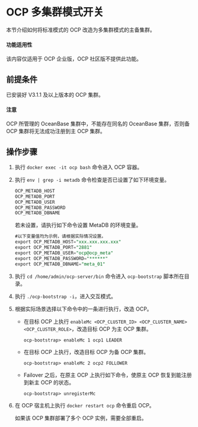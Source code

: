 # OCP 多集群模式开关

本节介绍如何将标准模式的 OCP 改造为多集群模式的主备集群。

<main id="notice" type='notice'>
<h4>功能适用性</h4>
<p>该内容仅适用于 OCP 企业版，OCP 社区版不提供此功能。</p>
</main>

## 前提条件

已安装好 V3.1.1 及以上版本的 OCP 集群。

  <main id="notice" type='notice'>
    <h4>注意</h4>
    <p>OCP 所管理的 OceanBase 集群中，不能存在同名的 OceanBase 集群，否则备 OCP 集群将无法成功注册到主 OCP 集群。</p>
  </main>

## 操作步骤

1. 执行 `docker exec -it ocp bash` 命令进入 OCP 容器。

2. 执行 `env | grep -i metadb` 命令检查是否已设置了如下环境变量。

   ```SQL
   OCP_METADB_HOST
   OCP_METADB_PORT
   OCP_METADB_USER
   OCP_METADB_PASSWORD
   OCP_METADB_DBNAME
   ```

   若未设置，请执行如下命令设置 MetaDB 的环境变量。

   ```SQL
   #以下变量值均为示例，请根据实际情况设置。
   export OCP_METADB_HOST="xxx.xxx.xxx.xxx"
   export OCP_METADB_PORT="2881"
   export OCP_METADB_USER="ocp@ocp_meta"
   export OCP_METADB_PASSWORD="******"
   export OCP_METADB_DBNAME="meta_01"
   ```

3. 执行 `cd /home/admin/ocp-server/bin` 命令进入 `ocp-bootstrap` 脚本所在目录。

4. 执行 `./ocp-bootstrap -i`，进入交互模式。

5. 根据实际场景选择以下命令中的一条进行执行，改造 OCP。

   * 在目标 OCP 上执行 `enableMc <OCP_CLUSTER_ID> <OCP_CLUSTER_NAME> <OCP_CLUSTER_ROLE>`，改造目标 OCP 为主 OCP 集群。

     ```shell
     ocp-bootstrap> enableMc 1 ocp1 LEADER
     ```

   * 在目标 OCP 上执行，改造目标 OCP 为备 OCP 集群。

     ```shell
     ocp-bootstrap> enableMc 2 ocp2 FOLLOWER
     ```

   * Failover 之后，在原主 OCP 上执行如下命令，使原主 OCP 恢复到能注册到新主 OCP 的状态。

     ```shell
     ocp-bootstrap> unregisterMc
     ```

6. 在 OCP 宿主机上执行 `docker restart ocp` 命令重启 OCP。

   如果该 OCP 集群部署了多个 OCP 实例，需要全部重启。
